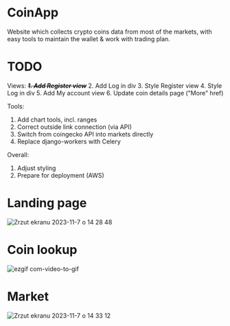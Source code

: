# CoinApp
Website which collects crypto coins data from most of the markets, with easy tools to maintain the wallet & work with trading plan.

# TODO
Views:
***~~1. Add Register view~~***
2. Add Log in div
3. Style Register view
4. Style Log in div
5. Add My account view
6. Update coin details page ("More" href)

Tools:
1. Add chart tools, incl. ranges
2. Correct outside link connection (via API)
3. Switch from coingecko API into markets directly
4. Replace django-workers with Celery

Overall:
1. Adjust styling
2. Prepare for deployment (AWS)


# Landing page
![Zrzut ekranu 2023-11-7 o 14 28 48](https://github.com/papryyk/CoinApp/assets/85553099/d8a289e5-81cf-4aec-8fa4-cc25e0fdb19e)

# Coin lookup
![ezgif com-video-to-gif](https://github.com/papryyk/CoinApp/assets/85553099/43485d50-0218-4847-b6ce-4a3e3fa56b20)


# Market
![Zrzut ekranu 2023-11-7 o 14 33 12](https://github.com/papryyk/CoinApp/assets/85553099/c630bb26-27ba-48e8-9801-f9c6b8e3198e)
